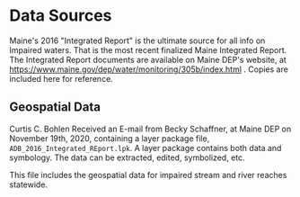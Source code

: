 # Data Sources

Maine's 2016 "Integrated Report" is the ultimate source for all info
on Impaired waters.  That is the most recent finalized Maine Integrated Report. 
The Integrated Report documents are available on Maine DEP's website, at 
https://www.maine.gov/dep/water/monitoring/305b/index.html .  Copies are
included here for reference.

## Geospatial Data
Curtis C. Bohlen Received an E-mail from Becky Schaffner, at Maine DEP on 
November 19th, 2020, containing a layer package file, 
`ADB_2016_Integrated_REport.lpk`.  A layer package contains both data
and symbology. The data can be extracted, edited, symbolized, etc.

This file includes the geospatial data for impaired stream and river
reaches statewide.